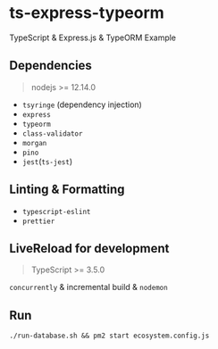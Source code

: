 # ts-express-typeorm

TypeScript & Express.js & TypeORM Example

## Dependencies

> nodejs >= 12.14.0

- `tsyringe` (dependency injection)
- `express`
- `typeorm`
- `class-validator`
- `morgan`
- `pino`
- `jest`(`ts-jest`)

## Linting & Formatting

- `typescript-eslint`
- `prettier`

## LiveReload for development

> TypeScript >= 3.5.0

`concurrently` & incremental build & `nodemon`

## Run

`./run-database.sh && pm2 start ecosystem.config.js`
